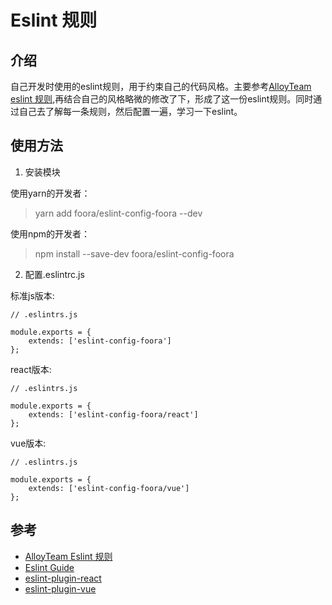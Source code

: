 # Eslint 规则

## 介绍

自己开发时使用的eslint规则，用于约束自己的代码风格。主要参考[AlloyTeam eslint 规则](https://github.com/AlloyTeam/eslint-config-alloy),再结合自己的风格略微的修改了下，形成了这一份eslint规则。同时通过自己去了解每一条规则，然后配置一遍，学习一下eslint。

## 使用方法

1. 安装模块

使用yarn的开发者：
> yarn add foora/eslint-config-foora --dev

使用npm的开发者：

> npm install --save-dev foora/eslint-config-foora

2. 配置.eslintrc.js

标准js版本:
```
// .eslintrs.js

module.exports = {
    extends: ['eslint-config-foora']
};
```
react版本:
```
// .eslintrs.js

module.exports = {
    extends: ['eslint-config-foora/react']
};
```
vue版本:
```
// .eslintrs.js

module.exports = {
    extends: ['eslint-config-foora/vue']
};
```

## 参考
- [AlloyTeam Eslint 规则](https://github.com/AlloyTeam/eslint-config-alloy)
- [Eslint Guide](https://eslint.org/)
- [eslint-plugin-react](https://github.com/yannickcr/eslint-plugin-react)
- [eslint-plugin-vue](https://github.com/vuejs/eslint-plugin-vue)